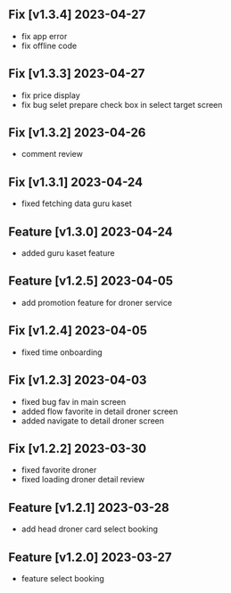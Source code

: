 ## Fix [v1.3.4] 2023-04-27
- fix app error
- fix offline code
## Fix [v1.3.3] 2023-04-27
- fix price display
- fix bug selet prepare check box in select target screen
## Fix [v1.3.2] 2023-04-26
- comment review
## Fix [v1.3.1] 2023-04-24
- fixed fetching data guru kaset
## Feature [v1.3.0] 2023-04-24
- added guru kaset feature 

## Feature [v1.2.5] 2023-04-05
- add promotion feature for droner service
## Fix [v1.2.4] 2023-04-05
- fixed time onboarding 
## Fix [v1.2.3] 2023-04-03
- fixed bug fav in main screen
- added flow favorite in detail droner screen
- added navigate to detail droner screen
## Fix [v1.2.2] 2023-03-30
- fixed favorite droner
- fixed loading droner detail review

## Feature [v1.2.1] 2023-03-28
- add head droner card select booking

## Feature [v1.2.0] 2023-03-27
- feature select booking
